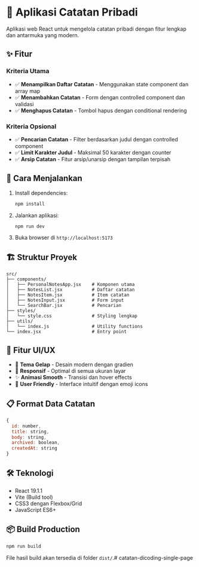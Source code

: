 # 📝 Aplikasi Catatan Pribadi

Aplikasi web React untuk mengelola catatan pribadi dengan fitur lengkap dan antarmuka yang modern.

## ✨ Fitur

### Kriteria Utama
- ✅ **Menampilkan Daftar Catatan** - Menggunakan state component dan array map
- ✅ **Menambahkan Catatan** - Form dengan controlled component dan validasi
- ✅ **Menghapus Catatan** - Tombol hapus dengan conditional rendering

### Kriteria Opsional
- ✅ **Pencarian Catatan** - Filter berdasarkan judul dengan controlled component
- ✅ **Limit Karakter Judul** - Maksimal 50 karakter dengan counter
- ✅ **Arsip Catatan** - Fitur arsip/unarsip dengan tampilan terpisah

## 🚀 Cara Menjalankan

1. Install dependencies:
   ```bash
   npm install
   ```

2. Jalankan aplikasi:
   ```bash
   npm run dev
   ```

3. Buka browser di `http://localhost:5173`

## 🏗️ Struktur Proyek

```
src/
├── components/
│   ├── PersonalNotesApp.jsx    # Komponen utama
│   ├── NotesList.jsx           # Daftar catatan
│   ├── NotesItem.jsx           # Item catatan
│   ├── NotesInput.jsx          # Form input
│   └── SearchBar.jsx           # Pencarian
├── styles/
│   └── style.css               # Styling lengkap
├── utils/
│   └── index.js                # Utility functions
└── index.jsx                   # Entry point
```

## 🎨 Fitur UI/UX

- 🌙 **Tema Gelap** - Desain modern dengan gradien
- 📱 **Responsif** - Optimal di semua ukuran layar
- ✨ **Animasi Smooth** - Transisi dan hover effects
- 🎯 **User Friendly** - Interface intuitif dengan emoji icons

## 📋 Format Data Catatan

```javascript
{
  id: number,
  title: string,
  body: string,
  archived: boolean,
  createdAt: string
}
```

## 🛠️ Teknologi

- React 19.1.1
- Vite (Build tool)
- CSS3 dengan Flexbox/Grid
- JavaScript ES6+

## 📦 Build Production

```bash
npm run build
```

File hasil build akan tersedia di folder `dist/`.#   c a t a t a n - d i c o d i n g - s i n g l e - p a g e  
 